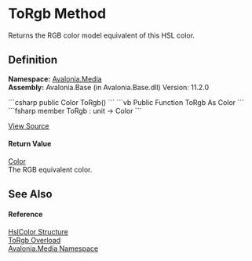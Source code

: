 # ToRgb Method


Returns the RGB color model equivalent of this HSL color.



## Definition
**Namespace:** <a href="N_Avalonia_Media">Avalonia.Media</a>  
**Assembly:** Avalonia.Base (in Avalonia.Base.dll) Version: 11.2.0

<Tabs groupId="api-code-preview">
<TabItem value="csharp" label="C#">
```csharp
public Color ToRgb()
```
</TabItem>
<TabItem value="vb" label="VB">
```vb
Public Function ToRgb As Color
```
</TabItem>
<TabItem value="fsharp" label="F#">
```fsharp
member ToRgb : unit -> Color 
```
</TabItem>
</Tabs>



<a href="https://github.com/AvaloniaUI/Avalonia/tree/master/src/Avalonia.Base/Media/HslColor.cs#L168" title="View the source code">View Source</a>



#### Return Value
<a href="T_Avalonia_Media_Color">Color</a>  
The RGB equivalent color.

## See Also


#### Reference
<a href="T_Avalonia_Media_HslColor">HslColor Structure</a>  
<a href="Overload_Avalonia_Media_HslColor_ToRgb">ToRgb Overload</a>  
<a href="N_Avalonia_Media">Avalonia.Media Namespace</a>  

